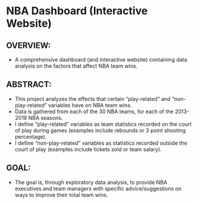 # NBA Dashboard (Interactive Website)

## OVERVIEW: 
- A comprehensive dashboard (and interactive website) containing data analysis on the factors that affect NBA team wins.

## ABSTRACT:
- This project analyzes the effects that certain “play-related” and “non-play-related” variables have on NBA team wins. 
- Data is gathered from each of the 30 NBA teams, for each of the 2013-2019 NBA seasons. 
- I define “play-related” variables as team statistics recorded on the court of play during games (examples include rebounds or 3 point shooting percentage). 
- I define “non-play-related” variables as statistics recorded outside the court of play (examples include tickets sold or team salary).

## GOAL:
- The goal is, through exploratory data analysis, to provide NBA executives and team managers with specific advice/suggestions on ways to improve their total team wins. 

